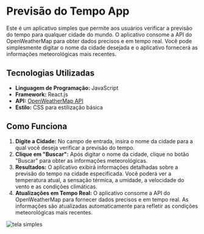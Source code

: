 # Previsão do Tempo App

Este é um aplicativo simples que permite aos usuários verificar a previsão do tempo para qualquer cidade do mundo. O aplicativo consome a API do OpenWeatherMap para obter dados precisos e em tempo real. Você pode simplesmente digitar o nome da cidade desejada e o aplicativo fornecerá as informações meteorológicas mais recentes.

## Tecnologias Utilizadas

- **Linguagem de Programação:** JavaScript
- **Framework:** React.js
- **API:** [OpenWeatherMap API](https://api.openweathermap.org)
- **Estilo:** CSS para estilização básica

## Como Funciona

1. **Digite a Cidade:** No campo de entrada, insira o nome da cidade para a qual você deseja verificar a previsão do tempo.
2. **Clique em "Buscar":** Após digitar o nome da cidade, clique no botão "Buscar" para obter as informações meteorológicas.
3. **Resultados:** O aplicativo exibirá informações detalhadas sobre a previsão do tempo na cidade especificada. Você poderá ver a temperatura atual, a sensação térmica, a umidade, a velocidade do vento e as condições climáticas.
4. **Atualizações em Tempo Real:** O aplicativo consome a API do OpenWeatherMap para fornecer dados precisos e em tempo real. As informações são atualizadas automaticamente para refletir as condições meteorológicas mais recentes.

![tela simples](https://github.com/Luciara-Abreu/previsao-do-temppo/assets/36546342/f8523a95-5323-4aad-8756-39213f609a34)
